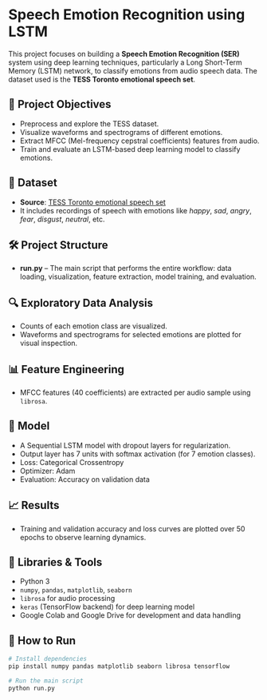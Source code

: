 # Speech Emotion Recognition using LSTM

This project focuses on building a **Speech Emotion Recognition (SER)** system using deep learning techniques, particularly a Long Short-Term Memory (LSTM) network, to classify emotions from audio speech data. The dataset used is the **TESS Toronto emotional speech set**.

## 🎯 Project Objectives

- Preprocess and explore the TESS dataset.
- Visualize waveforms and spectrograms of different emotions.
- Extract MFCC (Mel-frequency cepstral coefficients) features from audio.
- Train and evaluate an LSTM-based deep learning model to classify emotions.

## 📁 Dataset

- **Source**: [TESS Toronto emotional speech set](https://tspace.library.utoronto.ca/handle/1807/24487)
- It includes recordings of speech with emotions like *happy*, *sad*, *angry*, *fear*, *disgust*, *neutral*, etc.

## 🛠️ Project Structure

- **run.py** – The main script that performs the entire workflow: data loading, visualization, feature extraction, model training, and evaluation.

## 🔍 Exploratory Data Analysis

- Counts of each emotion class are visualized.
- Waveforms and spectrograms for selected emotions are plotted for visual inspection.

## 📊 Feature Engineering

- MFCC features (40 coefficients) are extracted per audio sample using `librosa`.

## 🤖 Model

- A Sequential LSTM model with dropout layers for regularization.
- Output layer has 7 units with softmax activation (for 7 emotion classes).
- Loss: Categorical Crossentropy
- Optimizer: Adam
- Evaluation: Accuracy on validation data

## 📈 Results

- Training and validation accuracy and loss curves are plotted over 50 epochs to observe learning dynamics.

## 🧰 Libraries & Tools

- Python 3
- `numpy`, `pandas`, `matplotlib`, `seaborn`
- `librosa` for audio processing
- `keras` (TensorFlow backend) for deep learning model
- Google Colab and Google Drive for development and data handling

## 🚀 How to Run

```bash
# Install dependencies
pip install numpy pandas matplotlib seaborn librosa tensorflow

# Run the main script
python run.py
